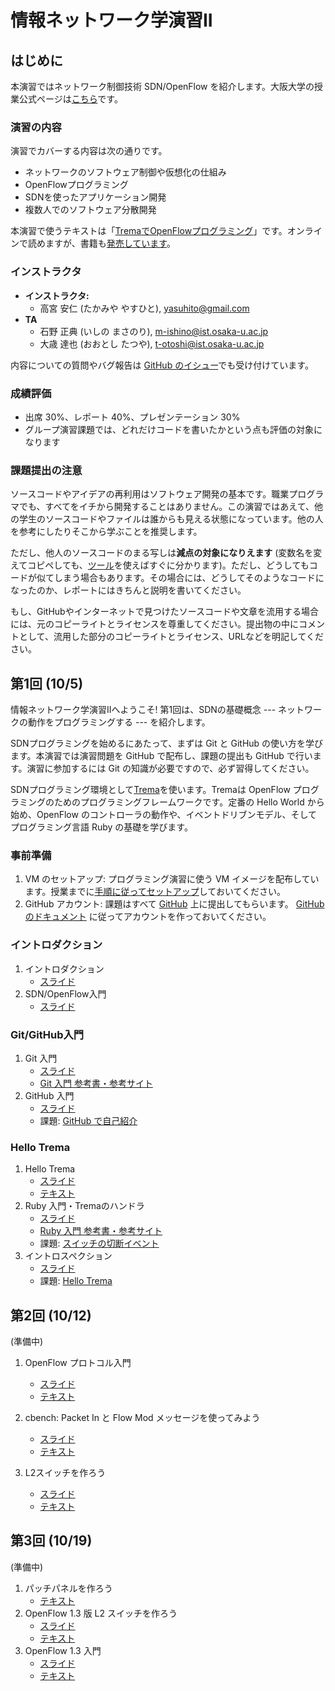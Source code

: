 # 情報ネットワーク学演習II

## はじめに

本演習ではネットワーク制御技術 SDN/OpenFlow を紹介します。大阪大学の授業公式ページは[こちら](http://www.ane.cmc.osaka-u.ac.jp/~hasegawa/mdwiki/mdwiki.html#!lectures/ein2-2016.md)です。

### 演習の内容

演習でカバーする内容は次の通りです。

* ネットワークのソフトウェア制御や仮想化の仕組み
* OpenFlowプログラミング
* SDNを使ったアプリケーション開発
* 複数人でのソフトウェア分散開発

本演習で使うテキストは「[TremaでOpenFlowプログラミング](http://yasuhito.github.io/trema-book/)」です。オンラインで読めますが、書籍も[発売しています](https://www.amazon.co.jp/dp/4774179833/)。

### インストラクタ

* **インストラクタ:**
  * 高宮 安仁 (たかみや やすひと), [yasuhito@gmail.com](mailto:yasuhito@gmail.com)
* **TA**
  * 石野 正典 (いしの まさのり), [m-ishino@ist.osaka-u.ac.jp](mailto:m-ishino@ist.osaka-u.ac.jp)
  * 大歳 達也 (おおとし たつや), [t-otoshi@ist.osaka-u.ac.jp](mailto:t-otoshi@ist.osaka-u.ac.jp)

内容についての質問やバグ報告は [GitHub のイシュー](https://github.com/advanced-js/syllabus/issues)でも受け付けています。

### 成績評価

* 出席 30%、レポート 40%、プレゼンテーション 30%
* グループ演習課題では、どれだけコードを書いたかという点も評価の対象になります

### 課題提出の注意

ソースコードやアイデアの再利用はソフトウェア開発の基本です。職業プログラマでも、すべてをイチから開発することはありません。この演習ではあえて、他の学生のソースコードやファイルは誰からも見える状態になっています。他の人を参考にしたりそこから学ぶことを推奨します。

ただし、他人のソースコードのまる写しは**減点の対象になりえます** (変数名を変えてコピペしても、[ツール](https://github.com/seattlerb/flay)を使えばすぐに分かります)。ただし、どうしてもコードが似てしまう場合もあります。その場合には、どうしてそのようなコードになったのか、レポートにはきちんと説明を書いてください。

もし、GitHubやインターネットで見つけたソースコードや文章を流用する場合には、元のコピーライトとライセンスを尊重してください。提出物の中にコメントとして、流用した部分のコピーライトとライセンス、URLなどを明記してください。


## 第1回 (10/5)

情報ネットワーク学演習IIへようこそ! 第1回は、SDNの基礎概念 --- ネットワークの動作をプログラミングする --- を紹介します。

SDNプログラミングを始めるにあたって、まずは Git と GitHub の使い方を学びます。本演習では演習問題を GitHub で配布し、課題の提出も GitHub で行います。演習に参加するには Git の知識が必要ですので、必ず習得してください。

SDNプログラミング環境として[Trema](https://github.com/handai-trema/self_intro)を使います。Tremaは OpenFlow プログラミングのためのプログラミングフレームワークです。定番の Hello World から始め、OpenFlow のコントローラの動作や、イベントドリブンモデル、そしてプログラミング言語 Ruby の基礎を学びます。

### 事前準備

1. VM のセットアップ:
   プログラミング演習に使う VM イメージを配布しています。授業までに[手順に従ってセットアップ](https://github.com/handai-trema/deck/blob/develop/week1/VM.md)しておいてください。
2. GitHub アカウント:
   課題はすべて [GitHub](https://github.com/) 上に提出してもらいます。
   [GitHubのドキュメント](https://help.github.com/articles/signing-up-for-a-new-github-account/)
   に従ってアカウントを作っておいてください。

### イントロダクション

1. イントロダクション
   - [スライド](http://handai-trema.github.io/deck/week1/sdn_course_intro.pdf)
2. SDN/OpenFlow入門
   - [スライド](http://handai-trema.github.io/deck/sdn_intro.pdf)

### Git/GitHub入門

1. Git 入門
   - [スライド](http://handai-trema.github.io/deck/week1/git.html#1)
   - [Git 入門 参考書・参考サイト](https://github.com/handai-trema/deck/blob/develop/week1/git.md)
2. GitHub 入門
   - [スライド](http://handai-trema.github.io/deck/week1/github.html#1)
   - 課題: [GitHub で自己紹介](https://github.com/handai-trema/self_intro)

### Hello Trema

1. Hello Trema
   - [スライド](http://handai-trema.github.io/deck/week1/hello_trema.pdf)
   - [テキスト](http://yasuhito.github.io/trema-book/#hello_trema)
2. Ruby 入門・Tremaのハンドラ
   - [スライド](http://handai-trema.github.io/deck/week1/ruby_intro.pdf)
   - [Ruby 入門 参考書・参考サイト](https://github.com/handai-trema/deck/blob/develop/week1/ruby.md)
   - 課題: [スイッチの切断イベント](https://github.com/handai-trema/deck/blob/develop/week1/assignment_bye_switch.md)
3. イントロスペクション
   - [スライド](http://handai-trema.github.io/deck/week1/ruby_introspection.pdf)
   - 課題: [Hello Trema](https://github.com/handai-trema/deck/blob/develop/week1/assignment_hello_trema.md)


## 第2回 (10/12)

(準備中)

1. OpenFlow プロトコル入門
   - [スライド](http://handai-trema.github.io/deck/week2/open_flow.pdf)
   - [テキスト](http://yasuhito.github.io/trema-book/#how_does_openflow_work)

2. cbench: Packet In と Flow Mod メッセージを使ってみよう
   - [スライド](http://handai-trema.github.io/deck/week2/cbench.pdf)
   - [テキスト](http://yasuhito.github.io/trema-book/#cbench)

3. L2スイッチを作ろう
   - [スライド](http://handai-trema.github.io/deck/week2/learning_switch.pdf)
   - [テキスト](http://yasuhito.github.io/trema-book/#learning_swiwtch)


## 第3回 (10/19)

(準備中)

1. パッチパネルを作ろう
   - [テキスト](http://yasuhito.github.io/trema-book/#patch_panel)
2. OpenFlow 1.3 版 L2 スイッチを作ろう
   - [スライド](http://handai-trema.github.io/deck/week3/learning_switch13.pdf)
   - [テキスト](http://yasuhito.github.io/trema-book/#learning_switch13)
3. OpenFlow 1.3 入門
   - [スライド](http://handai-trema.github.io/deck/week3/open_flow13.pdf)
   - [テキスト](http://yasuhito.github.io/trema-book/#openflow_spec)
